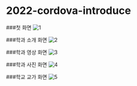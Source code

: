# 2022-cordova-introduce

###첫 화면
![1](https://user-images.githubusercontent.com/90297003/204459912-1031c2fe-e004-48f0-9841-61f668920447.png)

###학과 소개 화면
![2](https://user-images.githubusercontent.com/90297003/204459920-89c1851c-ce17-4db7-914e-cde301bc1893.png)

###학과 영상 화면
![3](https://user-images.githubusercontent.com/90297003/204459929-cb1aaff0-1858-43ea-86f5-c75414f3fee3.png)

###학과 사진 화면
![4](https://user-images.githubusercontent.com/90297003/204459937-27a4dd24-e182-45a2-8fe8-01b24c1c4ac1.png)

###학교 교가 화면
![5](https://user-images.githubusercontent.com/90297003/204459946-a3349e45-59e5-455f-adda-5b47ee51c00c.png)

